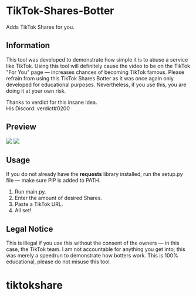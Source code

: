 # TikTok-Shares-Botter
Adds TikTok Shares for you.

## Information
This tool was developed to demonstrate how simple it is to abuse a service like TikTok. Using this tool will definitely cause the video to be on the TikTok "For You" page — increases chances of becoming TikTok famous. Please refrain from using this TikTok Shares Botter as it was once again only developed for educational purposes. Nevertheless, if you use this, you are doing it at your own risk.

Thanks to verdict for this insane idea.<br/>
His Discord: verdict#0200

## Preview
![](https://i.imgur.com/63NTRvx.png)
![](https://i.imgur.com/WstiI7q.png)

## Usage
If you do not already have the **requests** library installed, run the setup.py file — make sure PIP is added to PATH.
1. Run main.py.
2. Enter the amount of desired Shares.
3. Paste a TikTok URL.
4. All set!

## Legal Notice
This is illegal if you use this without the consent of the owners — in this case, the TikTok team. I am not accountable for anything you get into; this was merely a speedrun to demonstrate how botters work. This is 100% educational, please do not misuse this tool.
# tiktokshare
